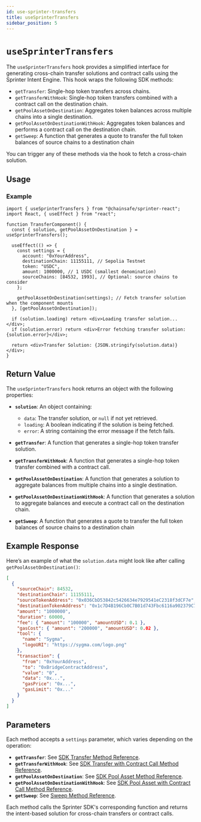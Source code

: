 ```yaml
---
id: use-sprinter-transfers
title: useSprinterTransfers
sidebar_position: 5
---
```


# `useSprinterTransfers`

The `useSprinterTransfers` hook provides a simplified interface for generating cross-chain transfer solutions and contract calls using the Sprinter Intent Engine. This hook wraps the following SDK methods:

- `getTransfer`: Single-hop token transfers across chains.
- `getTransferWithHook`: Single-hop token transfers combined with a contract call on the destination chain.
- `getPoolAssetOnDestination`: Aggregates token balances across multiple chains into a single destination.
- `getPoolAssetOnDestinationWithHook`: Aggregates token balances and performs a contract call on the destination chain.
- `getSweep`: A function that generates a quote to transfer the full token balances of source chains to a destination chain

You can trigger any of these methods via the hook to fetch a cross-chain solution.

## Usage

### Example

```tsx
import { useSprinterTransfers } from "@chainsafe/sprinter-react";
import React, { useEffect } from "react";

function TransferComponent() {
  const { solution, getPoolAssetOnDestination } = useSprinterTransfers();

  useEffect(() => {
    const settings = {
      account: "0xYourAddress",
      destinationChain: 11155111, // Sepolia Testnet
      token: "USDC",
      amount: 1000000, // 1 USDC (smallest denomination)
      sourceChains: [84532, 1993], // Optional: source chains to consider
    };

    getPoolAssetOnDestination(settings); // Fetch transfer solution when the component mounts
  }, [getPoolAssetOnDestination]);

  if (solution.loading) return <div>Loading transfer solution...</div>;
  if (solution.error) return <div>Error fetching transfer solution: {solution.error}</div>;

  return <div>Transfer Solution: {JSON.stringify(solution.data)}</div>;
}
```

## Return Value

The `useSprinterTransfers` hook returns an object with the following properties:

- **`solution`**: An object containing:

  - `data`: The transfer solution, or `null` if not yet retrieved.
  - `loading`: A boolean indicating if the solution is being fetched.
  - `error`: A string containing the error message if the fetch fails.

- **`getTransfer`**: A function that generates a single-hop token transfer solution.
- **`getTransferWithHook`**: A function that generates a single-hop token transfer combined with a contract call.
- **`getPoolAssetOnDestination`**: A function that generates a solution to aggregate balances from multiple chains into a single destination.
- **`getPoolAssetOnDestinationWithHook`**: A function that generates a solution to aggregate balances and execute a contract call on the destination chain.
- **`getSweep`**: A function that generates a quote to transfer the full token balances of source chains to a destination chain

## Example Response

Here’s an example of what the `solution.data` might look like after calling `getPoolAssetOnDestination()`:

```json
[
  {
    "sourceChain": 84532,
    "destinationChain": 11155111,
    "sourceTokenAddress": "0x036CbD53842c5426634e7929541eC2318f3dCF7e",
    "destinationTokenAddress": "0x1c7D4B196Cb0C7B01d743Fbc6116a902379C7238",
    "amount": "1000000",
    "duration": 60000,
    "fee": { "amount": "100000", "amountUSD": 0.1 },
    "gasCost": { "amount": "200000", "amountUSD": 0.02 },
    "tool": {
      "name": "Sygma",
      "logoURI": "https://sygma.com/logo.png"
    },
    "transaction": {
      "from": "0xYourAddress",
      "to": "0xBridgeContractAddress",
      "value": "0",
      "data": "0x...",
      "gasPrice": "0x...",
      "gasLimit": "0x..."
    }
  }
]
```

## Parameters

Each method accepts a `settings` parameter, which varies depending on the operation:

- **`getTransfer`**: See [SDK Transfer Method Reference](../../sdk/methods-reference/transfer/transfer).
- **`getTransferWithHook`**: See [SDK Transfer with Contract Call Method Reference](../../sdk/methods-reference/transfer/transfer-with-hook).
- **`getPoolAssetOnDestination`**: See [SDK Pool Asset Method Reference](../../sdk/methods-reference/pool-asset-on-destination/pool-asset-on-destination).
- **`getPoolAssetOnDestinationWithHook`**: See [SDK Pool Asset with Contract Call Method Reference](../../sdk/methods-reference/pool-asset-on-destination/pool-asset-on-destination-with-hook).
- **`getSweep`**: See [Sweep Method Reference](../../sdk/methods-reference/transfer/sweep).

Each method calls the Sprinter SDK's corresponding function and returns the intent-based solution for cross-chain transfers or contract calls.
